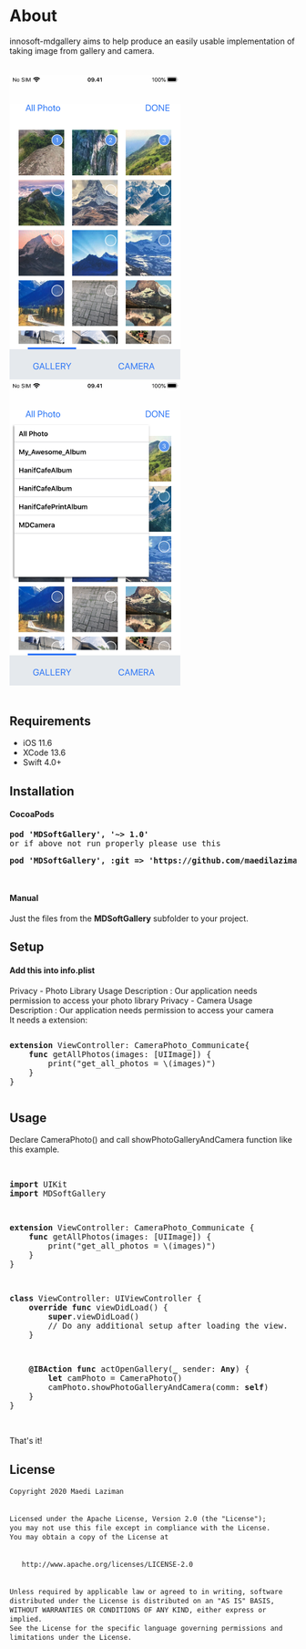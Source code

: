 # About
innosoft-mdgallery aims to help produce an easily usable implementation of taking image from gallery and camera.<br/>
<br/>
<br/>
<img src="https://raw.githubusercontent.com/maedilaziman/innosoft-mdgallery/master/Screenshots/IMG_0216.png" width="300" />
<span>&nbsp; &nbsp; &nbsp; &nbsp; &nbsp; &nbsp; </span><img src="https://raw.githubusercontent.com/maedilaziman/innosoft-mdgallery/master/Screenshots/IMG_0217.png" width="300" />
</br>
<br/>
<h2>Requirements</h2>
<ul>
<li>iOS 11.6</li>
<li>XCode 13.6</li>
<li>Swift 4.0+</li>
</ul>
<h2>Installation</h2>
<h4>CocoaPods</h4>
<pre>
<strong><span class="pl-en">pod 'MDSoftGallery', '~> 1.0'</span></strong>
or if above not run properly please use this
<p><strong><span class="pl-en">pod 'MDSoftGallery', :git => 'https://github.com/maedilaziman/innosoft-mdgallery.git'</span></strong></p>
</pre>
<h4>Manual</h4>
Just the files from the <b>MDSoftGallery</b> subfolder to your project.
<br/>
<h2>Setup</h2>
<h4>Add this into info.plist</h4>
Privacy - Photo Library Usage Description : Our application needs permission to access your photo library
Privacy - Camera Usage Description        : Our application needs permission to access your camera
<br/>
It needs a extension:
<pre><p class="p3"><span class="s1"><strong>extension</strong></span> ViewController<span class="s2">: </span>CameraPhoto_Communicate<span class="s2">{</span>
<span class="Apple-converted-space">&nbsp; &nbsp; </span><span class="s1"><strong>func</strong></span> <span class="s3">getAllPhotos</span>(images: [<span class="s4">UIImage</span>]) {
<span class="s2"><span class="Apple-converted-space">&nbsp; &nbsp; &nbsp; &nbsp; </span></span><span class="s5">print</span><span class="s2">(</span>"get_all_photos = <span class="s2">\(images)</span>"<span class="s2">)</span>
<span class="Apple-converted-space">&nbsp; &nbsp; </span>}
}</p></pre>
<h2>Usage</h2>
Declare CameraPhoto() and call showPhotoGalleryAndCamera function like this example.
<br/>
<br/>
<pre><p><span class="s1"><strong>import</strong></span> UIKit
<span class="s1"><strong>import</strong></span> MDSoftGallery</p>
<p><span class="s1"><strong>extension</strong></span> ViewController<span class="s2">: </span>CameraPhoto_Communicate<span class="s2"> {</span>
<span class="Apple-converted-space">&nbsp; &nbsp; </span><span class="s1"><strong>func</strong></span> <span class="s3">getAllPhotos</span>(images: [<span class="s4">UIImage</span>]) {
<span class="Apple-converted-space">&nbsp; &nbsp; &nbsp; &nbsp; </span><span class="s5">print</span>(<span class="s6">"get_all_photos = </span>\(images)<span class="s6">"</span>)
<span class="Apple-converted-space">&nbsp; &nbsp; </span>}
}</p>
<p><span class="s1"><strong>class</strong></span> <span class="s7">ViewController</span><span class="s2">: </span>UIViewController<span class="s2"> {</span>
<span class="s2"><span class="Apple-converted-space">&nbsp; &nbsp; </span></span><strong>override</strong> <strong>func</strong> <span class="s3">viewDidLoad</span><span class="s2">() {</span>
<span class="Apple-converted-space">&nbsp; &nbsp; &nbsp; &nbsp; </span><span class="s1"><strong>super</strong></span>.<span class="s5">viewDidLoad</span>()
<span class="s2"><span class="Apple-converted-space">&nbsp; &nbsp; &nbsp; &nbsp; </span></span>// Do any additional setup after loading the view.
<span class="Apple-converted-space">&nbsp; &nbsp; </span>}</p>
<p><span class="Apple-converted-space">&nbsp; &nbsp; </span><span class="s1"><strong>@IBAction</strong></span> <span class="s1"><strong>func</strong></span> <span class="s3">actOpenGallery</span>(<span class="s1"><strong>_</strong></span> sender: <span class="s1"><strong>Any</strong></span>) {
<span class="Apple-converted-space">&nbsp; &nbsp; &nbsp; &nbsp; </span><span class="s1"><strong>let</strong></span> camPhoto = <span class="s8">CameraPhoto</span>()
<span class="Apple-converted-space">&nbsp; &nbsp; &nbsp; &nbsp; </span>camPhoto.<span class="s9">showPhotoGalleryAndCamera</span>(comm: <span class="s1"><strong>self</strong></span>)
<span class="Apple-converted-space">&nbsp; &nbsp; </span>}
}</p></pre>
<br/>
That's it!
<br/>
<h2>License</h2>
<pre><code>Copyright 2020 Maedi Laziman
<br/>
Licensed under the Apache License, Version 2.0 (the "License");
you may not use this file except in compliance with the License.
You may obtain a copy of the License at
<br/>
   http://www.apache.org/licenses/LICENSE-2.0
<br/>
Unless required by applicable law or agreed to in writing, software
distributed under the License is distributed on an "AS IS" BASIS,
WITHOUT WARRANTIES OR CONDITIONS OF ANY KIND, either express or implied.
See the License for the specific language governing permissions and
limitations under the License.</code></pre>
